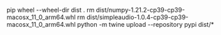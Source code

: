 pip wheel --wheel-dir dist .
rm dist/numpy-1.21.2-cp39-cp39-macosx_11_0_arm64.whl 
rm dist/simpleaudio-1.0.4-cp39-cp39-macosx_11_0_arm64.whl 
python -m twine upload --repository pypi dist/*    
